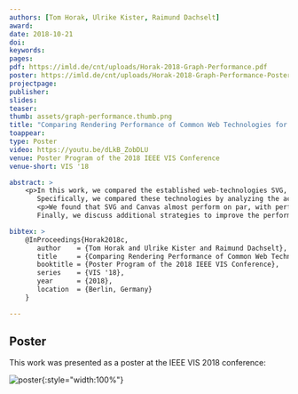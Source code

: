 ```yaml
---
authors: [Tom Horak, Ulrike Kister, Raimund Dachselt]
award:
date: 2018-10-21
doi:
keywords:
pages:
pdf: https://imld.de/cnt/uploads/Horak-2018-Graph-Performance.pdf
poster: https://imld.de/cnt/uploads/Horak-2018-Graph-Performance-Poster.pdf
projectpage:
publisher:
slides:
teaser:
thumb: assets/graph-performance.thumb.png
title: "Comparing Rendering Performance of Common Web Technologies for Large Graphs"
toappear:
type: Poster
video: https://youtu.be/dLkB_ZobDLU
venue: Poster Program of the 2018 IEEE VIS Conference
venue-short: VIS '18

abstract: >
    <p>In this work, we compared the established web-technologies SVG, Canvas, and WebGL regarding their performance for large visualizations.
       Specifically, we compared these technologies by analyzing the achievable frames per second (FPS) in exemplary implementations of a tree visualization with increasing number of elements.</p>
       <p>We found that SVG and Canvas almost perform on par, with performance drops starting at around 10,000 graphical elements, while WebGL performs slightly better when showing text elements and stays almost unaffected by increasing node quantities without text elements.
       Finally, we discuss additional strategies to improve the performance in certain situations.</p>

bibtex: >
    @InProceedings{Horak2018c,
       author    = {Tom Horak and Ulrike Kister and Raimund Dachselt},
       title     = {Comparing Rendering Performance of Common Web Technologies for Large Graphs},
       booktitle = {Poster Program of the 2018 IEEE VIS Conference},
       series    = {VIS '18},
       year      = {2018},
       location  = {Berlin, Germany}
    }

---
```


## Poster
This work was presented as a poster at the IEEE VIS 2018 conference:

![poster](../assets/graph-performance.poster.png){:style="width:100%"}